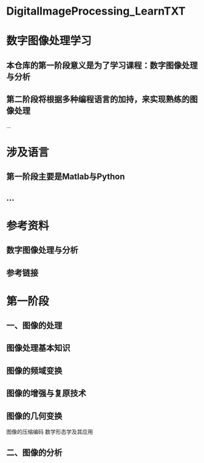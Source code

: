 # DigitalImageProcessing_LearnTXT
# 数字图像处理学习
## 本仓库的第一阶段意义是为了学习课程：数字图像处理与分析
## 第二阶段将根据多种编程语言的加持，来实现熟练的图像处理
...
# 涉及语言
## 第一阶段主要是Matlab与Python
## ...

# 参考资料
## 数字图像处理与分析
## 
## 参考链接
### 
# 第一阶段
## 一、图像的处理
## 图像处理基本知识
## 图像的频域变换
## 图像的增强与复原技术
## 图像的几何变换
图像的压缩编码
数学形态学及其应用
## 二、图像的分析
## 

